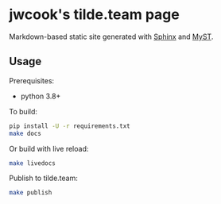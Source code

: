 # jwcook's tilde.team page
Markdown-based static site generated with [Sphinx](docs.readthedocs.io) and [MyST](https://myst-parser.readthedocs.io).

## Usage
Prerequisites:
* python 3.8+

To build:
```bash
pip install -U -r requirements.txt
make docs
```

Or build with live reload:
```bash
make livedocs
```

Publish to tilde.team:
```bash
make publish
```